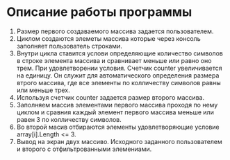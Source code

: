 # Описание работы программы
1. Размер первого создаваемого массива задается пользователем.
2. Циклом создаются элеметы массива которые через консоль заполняет пользователь строками.
3. Внутри цикла ставится услови определяющие количество символов в строке элемента массива и сравнивает меньше или равно оно трем. При удовлетворении условия. Счетчик counter увеличивается на единицу. Он служит для автоматического определения размера втрого массива, где все элементы по колличеству символов равны или меньше трех.
4. Используя счетчик counter задается размер второго массива.
5. Заполняем массив элементами первого массива проходя по нему циклом и сравния каждый элемент первого массива меньше или равен 3 по колличеству символов.
6. Во второй масив отбираются элементы удовлетворяющие условие array[i].Length <= 3.
7. Вывод на экран двух массиво. Исходного заданного пользователем и второго с отфильтрованными элемениами.